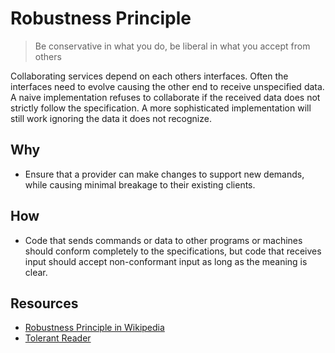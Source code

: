 # Robustness Principle

> Be conservative in what you do, be liberal in what you accept from others

Collaborating services depend on each others interfaces. Often the interfaces
need to evolve causing the other end to receive unspecified data. A naive
implementation refuses to collaborate if the received data does not strictly
follow the specification. A more sophisticated implementation will still work
ignoring the data it does not recognize.

## Why

- Ensure that a provider can make changes to support new demands, while causing
  minimal breakage to their existing clients.

## How

- Code that sends commands or data to other programs or machines should conform
  completely to the specifications, but code that receives input should accept
  non-conformant input as long as the meaning is clear.

## Resources

- [Robustness Principle in Wikipedia](https://en.wikipedia.org/wiki/Robustness_principle)
- [Tolerant Reader](https://martinfowler.com/bliki/TolerantReader.html)
